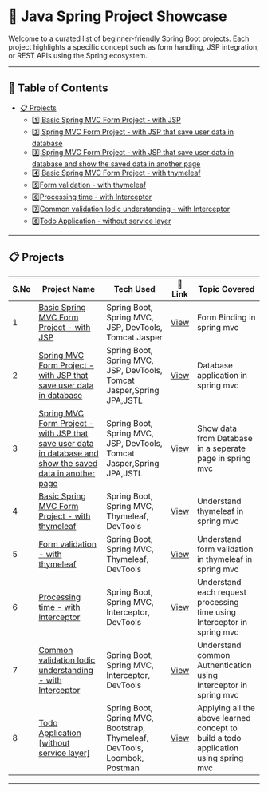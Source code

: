 # 🌿 Java Spring Project Showcase

Welcome to a curated list of beginner-friendly Spring Boot projects. Each project highlights a specific concept such as form handling, JSP integration, or REST APIs using the Spring ecosystem.

---

## 📘 Table of Contents

- [📋 Projects](#-projects)
  - [1️⃣ Basic Spring MVC Form Project - with JSP](#1️⃣-spring-mvc-form-project)
  - [2️⃣ Spring MVC Form Project - with JSP that save user data in database](#2️⃣-spring-mvc-form2-project)
  - [3️⃣ Spring MVC Form Project - with JSP that save user data in database and show the saved data in another page](#3️⃣-spring-mvc-form3-project)
  - [4️⃣ Basic Spring MVC Form Project - with thymeleaf](#4️⃣-spring-mvc-form4-project)
  - [5️⃣Form validation - with thymeleaf](#5️⃣-spring-mvc-form5-project)
  - [6️⃣Processing time - with Interceptor](#6️⃣-spring-mvc-interceptor1-project)
  - [7️⃣Common validation lodic understanding - with Interceptor](#7️⃣-spring-mvc-interceptor2-project)
  - [8️⃣Todo Application - without service layer](#8️⃣-todo-application)

---

## 📋 Projects

| S.No | Project Name                                                                                                                               | Tech Used                                                             | 🔗 Link                                                  | Topic Covered                                                           |
| ---- | ------------------------------------------------------------------------------------------------------------------------------------------ | --------------------------------------------------------------------- | -------------------------------------------------------- | ----------------------------------------------------------------------- |
| 1    | [Basic Spring MVC Form Project - with JSP](#1️⃣-spring-mvc-form-project)                                                                    | Spring Boot, Spring MVC, JSP, DevTools, Tomcat Jasper                 | [View](./1FormProject/README.md)                         | Form Binding in spring mvc                                              |
| 2    | [Spring MVC Form Project - with JSP that save user data in database](#2️⃣-spring-mvc-form2-project)                                         | Spring Boot, Spring MVC, JSP, DevTools, Tomcat Jasper,Spring JPA,JSTL | [View](./2FormProject-2/README.md)                       | Database application in spring mvc                                      |
| 3    | [Spring MVC Form Project - with JSP that save user data in database and show the saved data in another page](#3️⃣-spring-mvc-form3-project) | Spring Boot, Spring MVC, JSP, DevTools, Tomcat Jasper,Spring JPA,JSTL | [View](./3FormProject-3/README.md)                       | Show data from Database in a seperate page in spring mvc                |
| 4    | [Basic Spring MVC Form Project - with thymeleaf](#4️⃣-spring-mvc-form4-project)                                                             | Spring Boot, Spring MVC, Thymeleaf, DevTools                          | [View](./4FormProject-4/README.md)                       | Understand thymeleaf in spring mvc                                      |
| 5    | [Form validation - with thymeleaf](#5️⃣-spring-mvc-form5-project)                                                                           | Spring Boot, Spring MVC, Thymeleaf, DevTools                          | [View](./5FormValdiationProject-5/README.md)            | Understand form validation in thymeleaf in spring mvc                   |
| 6    | [Processing time - with Interceptor](#6️⃣-spring-mvc-interceptor1-project)                                                                  | Spring Boot, Spring MVC, Interceptor, DevTools                        | [View](./6InterceptorForProcessingTimeExplain/README.md) | Understand each request processing time using Interceptor in spring mvc |
| 7    | [Common validation lodic understanding - with Interceptor](#7️⃣-spring-mvc-interceptor2-project)                                            | Spring Boot, Spring MVC, Interceptor, DevTools                        | [View](./7InterceptorForCommonValidation/README.md)      | Understand common Authentication using Interceptor in spring mvc        |
| 8    | [Todo Application [without service layer]](#8️⃣-todo-application)                                            | Spring Boot, Spring MVC, Bootstrap, Thymeleaf, DevTools, Loombok, Postman                      | [View](./8TodoApplication/README.md)      | Applying all the above learned concept to build a todo application using spring mvc        |

---
